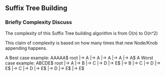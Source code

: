 ## Suffix Tree Building



### Briefly Complexity Discuss
The complexity of this Suffix Tree building algorithm is from O(n) to O(n^2)

This claim of complexity is based on how many times that new Node/Knob appending happens.

A Best case example: AAAAA$
  root
    |-> A
        |-> A
           |-> A
               |-> A
                   |-> A$
A Worst case example: ABCDE$
  root
    |-> A
        |-> B
            |-> C
                |-> D
                    |-> E$
    |-> B
        |-> C
            |-> D
                |-> E$
    |-> C
        |-> D
            |-> E$
    |-> D
        |-> E$
    |-> E$